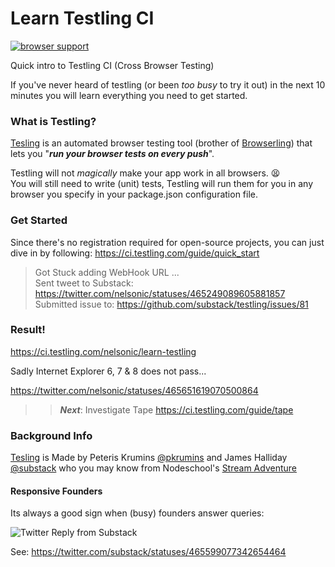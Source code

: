 Learn Testling CI
=================

[![browser support](https://ci.testling.com/nelsonic/learn-testling.png)
](https://ci.testling.com/nelsonic/learn-testling)

Quick intro to Testling CI (Cross Browser Testing)

If you've never heard of testling (or been *too busy* to try it out)
in the next 10 minutes you will learn everything you need to get started.

### What is Testling?

[Tesling][] is an automated browser testing tool (brother of [Browserling][])
that lets you "***run your browser tests on every push***".

Testling will not *magically* make your app work in all browsers. :tired_face: <br />
You will still need to write (unit) tests, Testling will run them for you
in any browser you specify in your package.json configuration file. 

### Get Started

Since there's no registration required for open-source projects,
you can just dive in by following: https://ci.testling.com/guide/quick_start


> Got Stuck adding WebHook URL ... <br />
> Sent tweet to Substack: https://twitter.com/nelsonic/statuses/465249089605881857 <br />
> Submitted issue to: https://github.com/substack/testling/issues/81

### Result!

https://ci.testling.com/nelsonic/learn-testling

Sadly Internet Explorer 6, 7 & 8 does not pass...

https://twitter.com/nelsonic/statuses/465651619070500864


>> ***Next***: Investigate Tape https://ci.testling.com/guide/tape

### Background Info

[Tesling][] is Made by Peteris Krumins [@pkrumins](https://github.com/pkrumins) 
and James Halliday [@substack](https://github.com/substack) who you may
know from Nodeschool's [Stream Adventure][]

#### Responsive Founders

Its always a good sign when (busy) founders answer queries:

![Twitter Reply from Substack](http://i.imgur.com/9ynfYGf.png)

See: https://twitter.com/substack/statuses/465599077342654464

[Tesling]: https://ci.testling.com/
[Browserling]: https://browserling.com
[Stream Adventure]: http://nodeschool.io/#stream-adventure